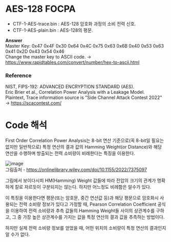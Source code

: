 # AES-128 FOCPA

- CTF-1-AES-trace.bin : AES-128 암호화 과정의 소비 전력 신호.   
- CTF-1-AES-plain.bin : AES-128의 평문.   

**Answer**   
Master Key: 0x47 0x4F 0x30 0x64 0x4C 0x75 0x63 0x6B 0x40 0x53 0x63 0x41 0x2D 0x43 0x54 0x46    
Change the master key to ASCII code. → https://www.rapidtables.com/convert/number/hex-to-ascii.html      

### Reference
NIST, FIPS-192: ADVANCED ENCRYPTION STANDARD (AES).   
Eric Brier et al., Correlation Power Analysis with a Leakage Model.   
Plaintext, Trace information source is "Side Channel Attack Contest 2022" → https://scacontest.com/ 

# Code 해석

First Order Correlation Power Analysis는 8-bit 연산 기준으로(꼭 8-bit일 필요는 없지만 일반적으로) 특정 연산의 결과 값의 Hamming Weight(or Distance)와 해당 연산을 수행하며 방출되는 전력 소비량이 비례한다는 특징을 이용한다.

![image](https://github.com/user-attachments/assets/b3417e3e-99d0-47f5-b1ac-66aced1a0adc)  
그림출처 - https://onlinelibrary.wiley.com/doi/10.1155/2022/7375097

그림에서 보이다시피 HM(Hamming) Weight 값들에 따라 전압의 크기의 관계가 명확하게 칼로 자르듯이 구분되지는 않는다. 하지만 어느정도 비례함은 알수가 있다.  

이 특징을 이용한다면 평문(또는 암호문, 중간 연산값 등)과 해당 평문으로 암호화시 사용되는 전력 소비량 정보가 있다고 가정할 때, Pearson Correlation Coefficient 공식을 이용하여 전력 소비량과 추측 값들의 Hamming Weight들 사이의 상관계수를 구하고, 그 중 가장 높은 상관계수를 가지는 값을 특정 연산의 결과 값을 추측하는 방법이다.

하지만 실제 전력 소비량 정보를 얻었을 때, 어떤 위치의 소비량이 특정 연산의 결과인지 알 수가 없다.
